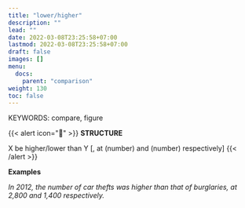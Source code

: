 ```yaml
---
title: "lower/higher"
description: ""
lead: ""
date: 2022-03-08T23:25:58+07:00
lastmod: 2022-03-08T23:25:58+07:00
draft: false
images: []
menu:
  docs:
    parent: "comparison"
weight: 130
toc: false
---
```


KEYWORDS: compare, figure

{{< alert icon="🌱" >}}
**STRUCTURE**

X be higher/lower than Y [, at (number) and (number) respectively]
{{< /alert >}}

**Examples**

_In 2012, the number of car thefts was higher than that of burglaries, at 2,800 and 1,400 respectively._
